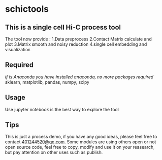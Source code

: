 # schictools

## This is a single cell Hi-C process tool
The tool now provide :
1.Data preprocess
2.Contact Matrix calculate and plot
3.Matrix smooth and noisy reduction
4.single cell embedding and visualization

## Required 
*if is Anaconda you have installed anaconda, no more packages required*
sklearn,
matplotlib,
pandas,
numpy,
scipy

## Usage
Use jupyter notebook is the best way to explore the tool

## Tips
This is just a process demo, if you have any good ideas, please feel free to contact <401244520@qq.com>.
Some modules are using others open or not open source code, feel free to copy, modify and use it on your reasearch,
but pay attention on other uses such as publish.

